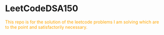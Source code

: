 # LeetCodeDSA150
<html><font color = "Orange">This repo is for the solution of the leetcode problems I am solving which are to the point and satisfactorily necessary.</font>
</html>